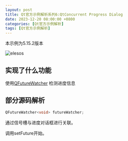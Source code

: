 ```yaml
---
layout: post
title: Qt官方示例解析系列6:QtConcurrent Progress Dialog
date: 2023-12-20 08:00:00 +0800
categories: [Qt官方示例解析]
tags: [Qt官方示例解析]
---
```

本示例为5.15.2版本

![elesos](https://doc.qt.io/qt-5/images/qtconcurrent-progressdialog.png)

## 实现了什么功能

使用[QFutureWatcher](https://doc.qt.io/qt-5/qfuturewatcher.html) 检测进度信息

## 部分源码解析
```cpp
QFutureWatcher<void> futureWatcher;
```
通过信号槽与进度对话框进行关联。

调用setFuture开始。